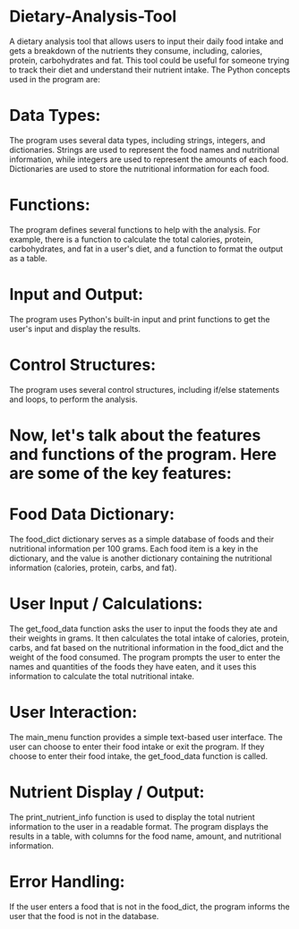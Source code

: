 # Dietary-Analysis-Tool
A dietary analysis tool that allows users to input their daily food intake and gets a breakdown of the nutrients they consume, including, calories, protein, carbohydrates and fat.  This tool could be useful for someone trying to track their diet and understand their nutrient intake.
The Python concepts used in the program are:

# Data Types: 
The program uses several data types, including strings, integers, and dictionaries. Strings are used to represent the food names and nutritional information, while integers are used to represent the amounts of each food. Dictionaries are used to store the nutritional information for each food.

# Functions:
The program defines several functions to help with the analysis. For example, there is a function to calculate the total calories, protein, carbohydrates, and fat in a user's diet, and a function to format the output as a table.
	
# Input and Output: 
The program uses Python's built-in input and print functions to get the user's input and display the results.

# Control Structures:
The program uses several control structures, including if/else statements and loops, to perform the analysis.

# Now, let's talk about the features and functions of the program. Here are some of the key features:

# Food Data Dictionary:
The food_dict dictionary serves as a simple database of foods and their nutritional information per 100 grams. Each food item is a key in the dictionary, and the value is another dictionary containing the nutritional information (calories, protein, carbs, and fat).

# User Input / Calculations: 
The get_food_data function asks the user to input the foods they ate and their weights in grams. It then calculates the total intake of calories, protein, carbs, and fat based on the nutritional information in the food_dict and the weight of the food consumed. The program prompts the user to enter the names and quantities of the foods they have eaten, and it uses this information to calculate the total nutritional intake.

# User Interaction:
The main_menu function provides a simple text-based user interface. The user can choose to enter their food intake or exit the program. If they choose to enter their food intake, the get_food_data function is called.

# Nutrient Display / Output:
The print_nutrient_info function is used to display the total nutrient information to the user in a readable format. The program displays the results in a table, with columns for the food name, amount, and nutritional information.

# Error Handling: 
If the user enters a food that is not in the food_dict, the program informs the user that the food is not in the database.

